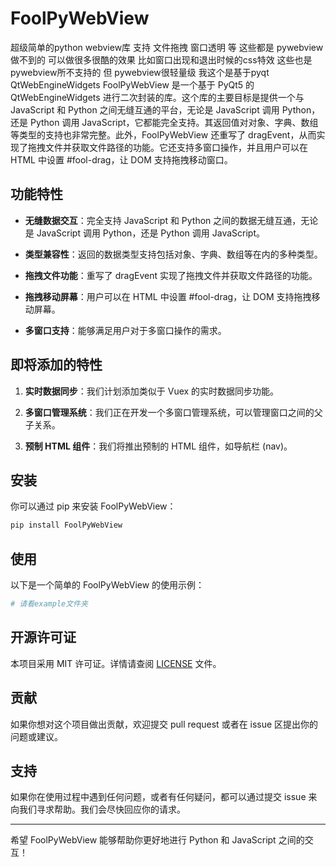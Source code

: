 # FoolPyWebView
超级简单的python webview库 支持 文件拖拽 窗口透明 等 这些都是 pywebview 做不到的
可以做很多很酷的效果 比如窗口出现和退出时候的css特效 这些也是 pywebview所不支持的 但 pywebview很轻量级 我这个是基于pyqt QtWebEngineWidgets
FoolPyWebView 是一个基于 PyQt5 的 QtWebEngineWidgets 进行二次封装的库。这个库的主要目标是提供一个与 JavaScript 和 Python 之间无缝互通的平台，无论是 JavaScript 调用 Python，还是 Python 调用 JavaScript，它都能完全支持。其返回值对对象、字典、数组等类型的支持也非常完整。此外，FoolPyWebView 还重写了 dragEvent，从而实现了拖拽文件并获取文件路径的功能。它还支持多窗口操作，并且用户可以在 HTML 中设置 #fool-drag，让 DOM 支持拖拽移动窗口。

## 功能特性

- **无缝数据交互**：完全支持 JavaScript 和 Python 之间的数据无缝互通，无论是 JavaScript 调用 Python，还是 Python 调用 JavaScript。

- **类型兼容性**：返回的数据类型支持包括对象、字典、数组等在内的多种类型。

- **拖拽文件功能**：重写了 dragEvent 实现了拖拽文件并获取文件路径的功能。

- **拖拽移动屏幕**：用户可以在 HTML 中设置 #fool-drag，让 DOM 支持拖拽移动屏幕。

- **多窗口支持**：能够满足用户对于多窗口操作的需求。

## 即将添加的特性

1. **实时数据同步**：我们计划添加类似于 Vuex 的实时数据同步功能。

2. **多窗口管理系统**：我们正在开发一个多窗口管理系统，可以管理窗口之间的父子关系。

3. **预制 HTML 组件**：我们将推出预制的 HTML 组件，如导航栏 (nav)。

## 安装

你可以通过 pip 来安装 FoolPyWebView：

```bash
pip install FoolPyWebView
```

## 使用

以下是一个简单的 FoolPyWebView 的使用示例：

```python
# 请看example文件夹
```

## 开源许可证

本项目采用 MIT 许可证。详情请查阅 [LICENSE](LICENSE) 文件。

## 贡献

如果你想对这个项目做出贡献，欢迎提交 pull request 或者在 issue 区提出你的问题或建议。

## 支持

如果你在使用过程中遇到任何问题，或者有任何疑问，都可以通过提交 issue 来向我们寻求帮助。我们会尽快回应你的请求。

---

希望 FoolPyWebView 能够帮助你更好地进行 Python 和 JavaScript 之间的交互！
